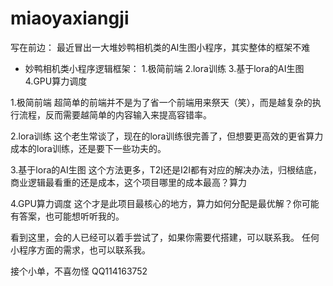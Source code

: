 # miaoyaxiangji
写在前边：
最近冒出一大堆妙鸭相机类的AI生图小程序，其实整体的框架不难

* 妙鸭相机类小程序逻辑框架：
1.极简前端
2.lora训练
3.基于lora的AI生图
4.GPU算力调度

1.极简前端
超简单的前端并不是为了省一个前端用来祭天（笑），而是越复杂的执行流程，反而需要越简单的内容输入来提高容错率。

2.lora训练
这个老生常谈了，现在的lora训练很完善了，但想要更高效的更省算力成本的lora训练，还是要下一些功夫的。

3.基于lora的AI生图
这个方法更多，T2I还是I2I都有对应的解决办法，归根结底，商业逻辑最看重的还是成本，这个项目哪里的成本最高？算力

4.GPU算力调度
这个才是此项目最核心的地方，算力如何分配是最优解？你可能有答案，也可能想听听我的。

看到这里，会的人已经可以着手尝试了，如果你需要代搭建，可以联系我。
任何小程序方面的需求，也可以联系我。

接个小单，不喜勿怪
QQ114163752

